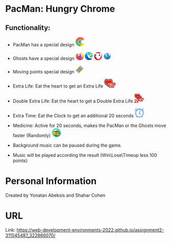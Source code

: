 # PacMan: Hungry Chrome
## Functionality:

* PacMan has a special design ![alt text](https://github.com/Web-Development-Environments-2022/assignment2-311545487_322866070/blob/main/pics/chrome_pacman_1_r.png?raw=true)

* Ghosts have a special design ![alt text](https://github.com/Web-Development-Environments-2022/assignment2-311545487_322866070/blob/main/pics/ghost_firefox_1.png?raw=true) ![alt text](https://github.com/Web-Development-Environments-2022/assignment2-311545487_322866070/blob/main/pics/ghost_edge_1.png?raw=true) ![alt text](https://github.com/Web-Development-Environments-2022/assignment2-311545487_322866070/blob/main/pics/ghost_opera_1.png?raw=true) ![alt text](https://github.com/Web-Development-Environments-2022/assignment2-311545487_322866070/blob/main/pics/ghost_safari_1.png?raw=true)

* Moving points special design ![alt text](https://github.com/Web-Development-Environments-2022/assignment2-311545487_322866070/blob/main/pics/candy_ram_1.png?raw=true)

* Extra Life: Eat the heart to get an Extra Life ![alt text](https://github.com/Web-Development-Environments-2022/assignment2-311545487_322866070/blob/main/pics/extra_life.png?raw=true)

* Double Extra Life: Eat the heart to get a Double Extra Life ![alt text](https://github.com/Web-Development-Environments-2022/assignment2-311545487_322866070/blob/main/pics/double_extra_life.png?raw=true)

* Extra Time: Eat the Clock to get an additional 20 seconds ![alt text](https://github.com/Web-Development-Environments-2022/assignment2-311545487_322866070/blob/main/pics/clock.png?raw=true)

* Medicine: Active for 20 seconds, makes the PacMan or the Ghosts move faster (Randomly) ![alt text](https://github.com/Web-Development-Environments-2022/assignment2-311545487_322866070/blob/main/pics/medicine.png?raw=true)


* Background music can be paused during the game. 

* Music will be played according the result (Win\Lose\Timeup less 100 points)

# Personal Information
Created by Yonatan Abeksis and Shahar Cohen

# URL
Link: https://web-development-environments-2022.github.io/assignment2-311545487_322866070/
